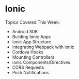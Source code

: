 # Ionic

Topics Covered This Week:
  * Android SDK
  * Building Ionic Apps
  * Ionic App Structure
  * Integrating Webpack with ionic
  * Cordova Hooks
  * Mounting Controllers
  * Ionic Components/Directives
  * CORS Requests
  * Push Notifications
